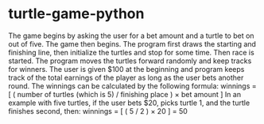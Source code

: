 # turtle-game-python
The game begins by asking the user for a bet amount and a turtle to bet on out of five.
The game then begins. The program first draws the starting and finishing line, then initialize the turtles and stop for some time.
Then race is started. The program moves the turtles forward randomly and keep tracks for winners.
The user is given $100 at the beginning and 
program  keeps track of the total earnings of the player as long as the user bets another round.
The winnings can be calculated by the following formula:
  winnings = [ ( number of turtles (which is 5) / finishing place ) × bet amount ]
In an example with five turtles, if the user bets $20, picks turtle 1, and the turtle finishes second, then:
  winnings = [ ( 5 / 2 ) × 20 ] = 50
  
